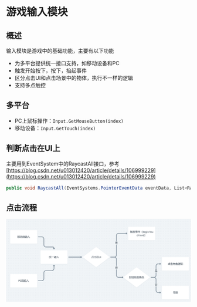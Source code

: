 # 游戏输入模块


<!--more-->

## 概述

输入模块是游戏中的基础功能，主要有以下功能

- 为多平台提供统一接口支持，如移动设备和PC
- 触发开始按下，按下，抬起事件
- 区分点击UI和点击场景中的物体，执行不一样的逻辑
- 支持多点触控

## 多平台

- PC上鼠标操作：`Input.GetMouseButton(index)`
- 移动设备：`Input.GetTouch(index)`

## 判断点击在UI上

主要用到EventSystem中的RaycastAll接口，参考[https://blog.csdn.net/u013012420/article/details/106999229](https://blog.csdn.net/u013012420/article/details/106999229)

```csharp
public void RaycastAll(EventSystems.PointerEventData eventData, List<RaycastResult> raycastResults);
```

## 点击流程

![](https://raw.githubusercontent.com/dandkong/picgo/main/img/20221213211206.png)

